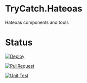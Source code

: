 # TryCatch.Hateoas
Hateoas components and tools


# Status
[![Deploy](https://github.com/TryCatch-SoftwareFactory/TryCatch.Hateoas/actions/workflows/deploy-main.yml/badge.svg)](https://github.com/TryCatch-SoftwareFactory/TryCatch.Hateoas/actions/workflows/deploy-main.yml)

[![PullRequest](https://github.com/TryCatch-SoftwareFactory/TryCatch.Hateoas/actions/workflows/pull-request.yml/badge.svg)](https://github.com/TryCatch-SoftwareFactory/TryCatch.Hateoas/actions/workflows/pull-request.yml)

[![Unit Test](https://github.com/TryCatch-SoftwareFactory/TryCatch.Hateoas/actions/workflows/unit-test.yml/badge.svg)](https://github.com/TryCatch-SoftwareFactory/TryCatch.Hateoas/actions/workflows/unit-test.yml)